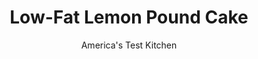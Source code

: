 ---
layout: ../../layouts/MarkdownPostLayout.astro
title: Low-Fat Lemon Pound Cake
author: America's Test Kitchen
pubDate: 2023-03-15
description: "The best lemon pound cakes are dense and moist, with a rich, buttery flavor complemented by a refreshing hint of lemon. We wanted to cut the fat without losing trademark buttery richness and moist, super-fine crumb."
image_url: https://res.cloudinary.com/hksqkdlah/image/upload/ar_1:1,c_fill,dpr_2.0,f_auto,fl_lossy.progressive.strip_profile,g_faces:auto,q_auto:low,w_344/6727_sfs-lemonpoundcake0002-279498
tags: ["Desserts or Baked Goods","Light","Cakes"]
calories: 2597
protein: 5
carbohydrates: 48
fats: 
fiber: 
ingredients: ["1 1/2 cups (7½ ounces), all-purpose flour","1/2 teaspoon, baking powder","1/4 teaspoon, salt","1/3 cup, low-fat sour cream","1 1/2 tablespoons, grated lemon zest from 2 lemons","1 1/2 tablespoons, lemon juice from 2 lemons","1/2 teaspoon, vanilla extract","1 cup (7 ounces), granulated sugar","5 tablespoons, unsalted butter, softened","1 tablespoon, vegetable shortening","3 , large eggs, at room temperature, beaten","2 tablespoons, confectioners' sugar","1 teaspoon, lemon juice"]
serves: 8
time: "2¼ hours, plus 2 hours cooling"
instructions: ["For the cake: Adjust oven rack to middle position and heat oven to 300 degrees. Grease and flour 8 1/2- by 4 1/2-inch loaf pan. Combine flour, baking powder, and salt in bowl. Whisk sour cream, lemon juice, and vanilla in second bowl.","Stir granulated sugar and lemon zest in large bowl until zest is evenly distributed. With electric mixer on medium-high speed, beat butter, shortening, and sugar mixture until light and fluffy, about 2 minutes. Add eggs in three additions and mix until combined (mixture will begin to look curdled). Reduce speed to low and add flour mixture in three additions, alternating with two additions of sour cream mixture. Mix on low until smooth, about 30 seconds. Use rubber spatula to give batter final stir.","Scrape batter into prepared pan and smooth top. Tap pan against counter several times. Bake until cake is golden brown and toothpick inserted in center comes out with a few crumbs attached, 60 to 70 minutes. Cool cake in pan for 10 minutes, then turn out onto rack. Cool completely, about 2 hours.","For the glaze: Whisk confectioners’ sugar and lemon juice in bowl until smooth. Brush glaze over cake. Let glaze set for 10 minutes before serving. (Cake can be wrapped tightly in plastic and stored at room temperature for 5 days.)"]
nutrition: ["83 mg Potassium","105 mg Phosphorus","53 mg Calcium","1 mg Iron","9 mg Magnesium","130 mg Sodium","12 g Fat","1 mg Niacin (B3)","3 g Monounsaturated","1 g Polyunsaturated","2 mg Vitamin C","92 mg Cholesterol","6 g Saturated","40 µg Folic acid","18 µg Folate (food)","27 g Sugars","1 µg Vitamin K","30 g Water","48 g Carbs","88 µg Folate equivalent (total)","5 g Protein","102 µg Vitamin A","324 kcal Energy","26 g Sugars, added","2597 calories"]
notes: "This recipe was developed in the test kitchens favorite loaf pan, the Williams-Sonoma Nonstick Goldtouch Loaf Pan ($19), which measures 8 1/2 by 4 1/2 inches; the cake may not dome properly if baked in a larger pan."
---